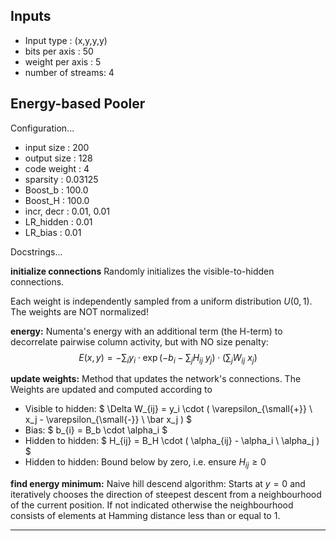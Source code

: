 

Inputs
------

 - Input type       : (x,y,y,y)
 - bits per axis    : 50
 - weight per axis  : 5
 - number of streams: 4

Energy-based Pooler
---------------

Configuration...

 - input size  : 200
 - output size : 128
 - code weight : 4
 - sparsity    : 0.03125
 - Boost_b     : 100.0
 - Boost_H     : 100.0
 - incr, decr  : 0.01, 0.01
 - LR_hidden   : 0.01
 - LR_bias     : 0.01

Docstrings...

**initialize connections**
Randomly initializes the visible-to-hidden connections.

Each weight is independently sampled from a uniform distribution $U(0,1)$.
The weights are NOT normalized!

**energy:**
Numenta's energy with an additional term (the H-term)
to decorrelate pairwise column activity, but with NO size penalty:
$$
    E(x,y)  = - \sum_i y_i \cdot \exp( - b_i - \sum_j H_{ij} \ y_j ) \cdot (\sum_j W_{ij} \ x_j )
$$

**update weights:**
Method that updates the network's connections. The
Weights are updated and computed according to

 - Visible to hidden: $ \Delta W_{ij} = y_i \cdot  ( \varepsilon_{\small{+}} \ x_j - \varepsilon_{\small{-}} \ \bar x_j ) $
 - Bias:              $ b_{i}  = B_b \cdot \alpha_i $
 - Hidden to hidden:  $ H_{ij} = B_H \cdot ( \alpha_{ij} - \alpha_i \ \alpha_j ) $
 - Hidden to hidden:  Bound below by zero, i.e. ensure $H_{ij} \geq 0$


**find energy minimum:**
Naive hill descend algorithm:
Starts at $y=0$ and iteratively chooses the direction of steepest descent from
a neighbourhood of the current position. If not indicated otherwise the neighbourhood
consists of elements at Hamming distance less than or equal to $1$.

---------------
